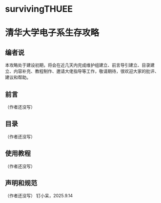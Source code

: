 # survivingTHUEE
# 清华大学电子系生存攻略
## 编者说
本攻略处于建设初期，将会在近几天内完成维护组建立、前言导引建立、目录建立、内容补充、教程制作、邀请大佬指导等工作，敬请期待，很欢迎大家的批评、建议和帮助。
## 前言
（作者还没写）
## 目录
（作者还没写）
## 使用教程
（作者还没写）
## 声明和规范
（作者还没写）
钉小呆，2025.9.14
